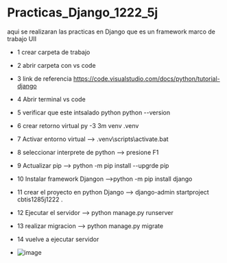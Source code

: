 # Practicas_Django_1222_5j
aqui se realizaran las practicas en Django que es un framework marco de trabajo UII
- 1 crear carpeta de trabajo 
- 2 abrir carpeta con vs code 
- 3 link de referencia https://code.visualstudio.com/docs/python/tutorial-django
- 4 Abrir terminal vs code
- 5 verificar que este intsalado python  python --version
- 6 crear retorno virtual py -3 3m venv .venv
- 7 Activar entorno virtual --> .venv\scripts\activate.bat
- 8 seleccionar interprete de python --> presione F1
- 9 Actualizar pip --> python -m pip install --upgrde pip
- 10 Instalar framework Djangon -->python -m pip install django
- 11 crear el proyecto en python Django --> django-admin startproject  cbtis1285j1222 .
- 12 Ejecutar el servidor --> python manage.py runserver
- 13 realizar migracion --> python manage.py migrate
- 14 vuelve a ejecutar servidor

- ![image](https://github.com/user-attachments/assets/9ee8ed34-9cfe-4056-be02-13019be8cf7b)

